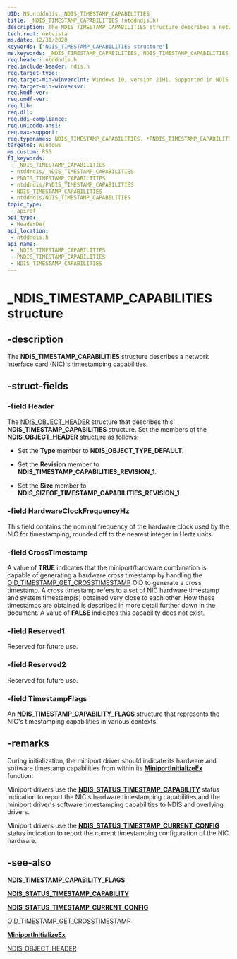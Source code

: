 ```yaml
---
UID: NS:ntddndis._NDIS_TIMESTAMP_CAPABILITIES
title: _NDIS_TIMESTAMP_CAPABILITIES (ntddndis.h)
description: The NDIS_TIMESTAMP_CAPABILITIES structure describes a network interface card (NIC)'s timestamping capabilities.
tech.root: netvista
ms.date: 12/31/2020
keywords: ["NDIS_TIMESTAMP_CAPABILITIES structure"]
ms.keywords: _NDIS_TIMESTAMP_CAPABILITIES, NDIS_TIMESTAMP_CAPABILITIES, *PNDIS_TIMESTAMP_CAPABILITIES,
req.header: ntddndis.h
req.include-header: ndis.h
req.target-type: 
req.target-min-winverclnt: Windows 10, version 21H1. Supported in NDIS 6.82 and later.
req.target-min-winversvr: 
req.kmdf-ver: 
req.umdf-ver: 
req.lib: 
req.dll: 
req.ddi-compliance: 
req.unicode-ansi: 
req.max-support: 
req.typenames: NDIS_TIMESTAMP_CAPABILITIES, *PNDIS_TIMESTAMP_CAPABILITIES
targetos: Windows
ms.custom: RS5
f1_keywords:
 - _NDIS_TIMESTAMP_CAPABILITIES
 - ntddndis/_NDIS_TIMESTAMP_CAPABILITIES
 - PNDIS_TIMESTAMP_CAPABILITIES
 - ntddndis/PNDIS_TIMESTAMP_CAPABILITIES
 - NDIS_TIMESTAMP_CAPABILITIES
 - ntddndis/NDIS_TIMESTAMP_CAPABILITIES
topic_type:
 - apiref
api_type:
 - HeaderDef
api_location:
 - ntddndis.h
api_name:
 - _NDIS_TIMESTAMP_CAPABILITIES
 - PNDIS_TIMESTAMP_CAPABILITIES
 - NDIS_TIMESTAMP_CAPABILITIES
---
```


# _NDIS_TIMESTAMP_CAPABILITIES structure


## -description

The **NDIS_TIMESTAMP_CAPABILITIES** structure describes a network interface card (NIC)'s timestamping capabilities.

## -struct-fields

### -field Header

The [NDIS_OBJECT_HEADER](../objectheader/ns-objectheader-ndis_object_header.md) structure that describes this **NDIS_TIMESTAMP_CAPABILITIES** structure. Set the members of the **NDIS_OBJECT_HEADER** structure as follows:

* Set the **Type** member to **NDIS_OBJECT_TYPE_DEFAULT**.

* Set the **Revision** member to **NDIS_TIMESTAMP_CAPABILITIES_REVISION_1**.

* Set the **Size** member to **NDIS_SIZEOF_TIMESTAMP_CAPABILITIES_REVISION_1**.


### -field HardwareClockFrequencyHz

This field contains the nominal frequency of the hardware clock used by the NIC for timestamping, rounded off to the nearest integer in Hertz units.

### -field CrossTimestamp

A value of **TRUE** indicates that the miniport/hardware combination is capable of generating a hardware cross timestamp by handling the [OID_TIMESTAMP_GET_CROSSTIMESTAMP](/windows-hardware/drivers/network/oid-timestamp-get-crosstimestamp) OID to generate a cross timestamp. A cross timestamp refers to a set of NIC hardware timestamp and system timestamp(s) obtained very close to each other. How these timestamps are obtained is described in more detail further down in the document. A value of **FALSE** indicates this capability does not exist.

### -field Reserved1

Reserved for future use.

### -field Reserved2

Reserved for future use.

### -field TimestampFlags

An [**NDIS_TIMESTAMP_CAPABILITY_FLAGS**](ns-ntddndis-_ndis_timestamp_capability_flags.md) structure that represents the NIC's timestamping capabilities in various contexts.

## -remarks

During initialization, the miniport driver should indicate its hardware and software timestamp capabilities from within its [**MiniportInitializeEx**](/windows-hardware/drivers/ddi/ndis/nc-ndis-miniport_initialize) function.

Miniport drivers use the [**NDIS_STATUS_TIMESTAMP_CAPABILITY**](/windows-hardware/drivers/network/ndis-status-timestamp-capability) status indication to report the NIC's hardware timestamping capabilities and the miniport driver's software timestamping capabilities to NDIS and overlying drivers.

Miniport drivers use the [**NDIS_STATUS_TIMESTAMP_CURRENT_CONFIG**](/windows-hardware/drivers/network/ndis-status-timestamp-current-config) status indication to report the current timestamping configuration of the NIC hardware.

## -see-also

[**NDIS_TIMESTAMP_CAPABILITY_FLAGS**](ns-ntddndis-_ndis_timestamp_capability_flags.md)

[**NDIS_STATUS_TIMESTAMP_CAPABILITY**](/windows-hardware/drivers/network/ndis-status-timestamp-capability)

[**NDIS_STATUS_TIMESTAMP_CURRENT_CONFIG**](/windows-hardware/drivers/network/ndis-status-timestamp-current-config)

[OID_TIMESTAMP_GET_CROSSTIMESTAMP](/windows-hardware/drivers/network/oid-timestamp-get-crosstimestamp)

[**MiniportInitializeEx**](/windows-hardware/drivers/ddi/ndis/nc-ndis-miniport_initialize)

[NDIS_OBJECT_HEADER](../objectheader/ns-objectheader-ndis_object_header.md)
